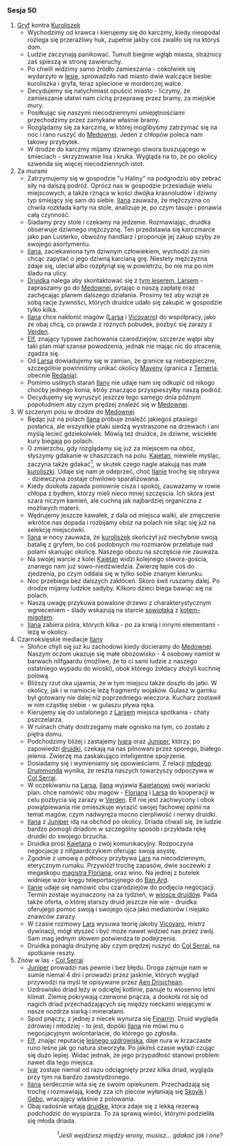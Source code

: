 ### Sesja 50
1. [Gryf](#b_gryf) kontra [Kuroliszek](#b_kuroliszek)
    - Wychodzimy od krawca i kierujemy się do karczmy, kiedy nieopodal rozlega się przeraźliwy huk, zupełnie jakby coś zwaliło się na któryś dom.
    - Ludzie zaczynają panikować. Tumult biegnie wgłąb miasta, strażnicy zaś spieszą w stronę zawieruchy.
    - Po chwili widzimy samo źródło zamieszania - cokolwiek się wydarzyło w [lesie](#l_brokilon), sprowadziło nad miasto dwie walczące bestie: kuroliszka i gryfa, teraz splecione w morderczej walce.
    - Decydujemy się natychmiast opuścić miasto - liczymy, że zamieszanie ułatwi nam cichą przeprawę przez bramy, za miejskie mury.
    - Posiłkując się naszymi niecodziennymi umiejętnościami przechodzimy przez zamykane właśnie bramy.
    - Rozglądamy się za karczmą, w której moglibyśmy zatrzymać się na noc i rano ruszyć do [Medownej](#l_medowna). Jeden z chłopów poleca nam takowy przybytek.
    - W drodze do karczmy mijamy dziwnego stwora buszującego w śmieciach - skrzyżowanie lisa i kruka. Wygląda na to, że po okolicy szwenda się więcej niecodziennych istot.
2. Za murami
    - Zatrzymujemy się w gospodzie "u Haliny" na podgrodziu aby zebrać siły na dalszą podróż. Oprócz nas w gospodzie przesiaduje wielu miejscowych, a także rżnąca w kości dwójka krasnoludów i dziwny typ śmiejący się sam do siebie. [Ilana](#g_ilana) zauważa, że mężczyzna co chwila rozkłada karty na stole, analizuje je, po czym tasuje i ponawia całą czynność.
    - Siadamy przy stole i czekamy na jedzenie. Rozmawiając, druidka obserwuje dziwnego mężczyznę. Ten przedstawia się karczmarce jako pan Lusterko, obwoźny handlarz i proponuje jej zakup szyby ze swojego asortymentu.
    - [Ilana](#g_ilana), zaciekawiona tym dziwnym człowiekiem, wychodzi za nim chcąc zapytać o jego dziwną karcianą grę. Niestety mężczyzna zdaje się, uleciał albo rozpłynął się w powietrzu, bo nie ma po nim śladu na ulicy. 
    - [Druidka](#g_ilana) nalega aby skontaktować się z [tym leserem, Larsem](#p_lars) - zapraszamy go do [Medownej](#l_medowna), pytając o naszą zapłatę oraz zachęcając planem dalszego działania. Prosimy też aby wziął ze sobą racje żywności, których druidce udało się zakupić w gospodzie tylko kilka.
    - [Ilana](#g_ilana) chce nakłonić magów ([Larsa](#p_lars) i [Vicovarro](#p_florian_z_vicovaro)) do współpracy, jako że obaj chcą, co prawda z różnych pobudek, pozbyć się zarazy z [Verden](#l_verden). 
    - [Elf](#g_kajetan), znający typowe zachowania czarodziejów, szczerze wątpi aby taki plan miał szanse powodzenia, jednak nie mając nic do stracenia, zgadza się.
    - Od [Larsa](#p_lars) dowiadujemy się w zamian, że granice są niebezpieczne, szczególnie powinniśmy unikać okolicy [Mayeny](#l_mayena) (granica z [Temerią](#l_temeria), obecnie [Redanią](#l_redania)).
    - Pomimo usilnych starań [Ilany](#g_ilana) nie udaje nam się odkupić od nikogo choćby jednego konia, ktróy znacząco przyspieszyłby naszą podróż.
    - Decydujemy się wyruszyć jeszcze tego samego dnia późnym popołudniem aby czym prędzej znaleźć się w [Medownej](#l_medowna).
3. W szczerym polu w drodze do [Medownej](#l_medowna)
    - Będąc już na polach [Ilana](#g_ilana) próbuje znaleźć jakiegoś ptasiego posłańca, ale wszystkie ptaki siedzą wystraszone na drzewach i ani myślą lecieć gdziekolwiek. Mówią też druidce, że dziwne, wściekłe kury biegają po polach.
    - O zmierzchu, gdy rozglądamy się już za miejscem na obóz, słyszymy gdakanie w chaszczach na polu. [Kajetan](#g_kajetan), niewiele myśląc, zaczyna także gdakać[<sup>1</sup>](#ad1), w skutek czego nagle atakują nas małe [kuroliszki](#b_kuroliszek). Udaje się nam je odeprzeć, choć [Ilanie](#g_ilana) trochę się obrywa - dziewczyna zostaje chwilowo sparaliżowana.
    - Kiedy dookoła zapada ponownie cisza i spokój, zauważamy w rowie chłopa z bydłem, którzy mieli nieco mniej szczęścia. Ich skóra jest szara niczym kamień, ale cuchną jak najbardziej organiczna z możliwych materii.
    - Wędrujemy jeszcze kawałek, z dala od miejsca walki, ale zmęczenie wkrótce nas dopada i rozbijamy obóz na polach nie siląc się już na selekcję miejscówki.
    - [Ilana](#g_ilana) w nocy zauważa, że [kuroliszek](#b_kuroliszek) skończył już niechybnie swoją batalię z gryfem, bo coś podobnych mu rozmiarów przelatuje nad polami skanując okolicę. Naszego obozu na szczęścia nie zauważa.
    - Na swojej warcie z kolei [Kajetan](#g_kajetan) widzi kolejnego stwora-gościa, znanego nam już sowo-niedźwiedzia. Zwierzę łapie coś do zjedzenia, po czym oddala się w tylko sobie znanym kierunku.
    - Noc przebiega bez dalszych zakłóceń. Skoro świt ruszamy dalej. Po drodze mijamy ludzkie sadyby. Kilkoro dzieci biega bawiąc się na polach.
    - Naszą uwagę przykuwa powalone drzewo z charakterystycznym wgnieceniem - ślady wskazują na starcie [sowiołaka](#b_sowiolak) z [kotem-migotem](#b_migot).
    - [Ilana](#g_ilana) zabiera pióra, których kilka - po za krwią i innymi elementami - leżą w okolicy.
3. Czarnoksięskie mediacje [Ilany](#g_ilana)
    - Słońce chyli się już ku zachodowi kiedy docieramy do [Medownej](#l_medowna). Naszym oczom ukazuje się małe obozowisko - 4 osobowy namiot w barwach nilfgaardu (możliwe, że to ci sami ludzie z naszego ostatniego wypadu do wioski), obok którego żołdacy złożyli kuchnię polową.
    - Bliższy rzut oka ujawnia, że w tym miejscu także doszło do jatki. W okolicy, jak i w namiocie leżą fragmenty wojaków. Gulasz w garnku był gotowany nie dalej niż poprzedniego wieczora. Kucharz zostawił w nim cząstkę siebie - w gulaszu pływa ręka.
    - Kierujemy się do ustalonego z [Larsem](#p_lars) miejsca spotkania - chaty pszczelarza.
    - W ruinach chaty dostrzegamy małe ognisko na tym, co zostało z piętra domu.
    - Podchodzimy bliżej i zastajemy [Ivara](#p_ivar) oraz [Juniper](#p_juniper), którzy, po zapowiedzi [druidki](#g_ilana), czekają na nas pilnowani przez sporego, białego jelenia. Zwierzę ma zaskakująco inteligentne spojrzenie.
    - Dosiadamy się i wymieniamy się opowieściami. Z relacji [młodego Drummonda](#p_ivar) wynika, że reszta naszych towarzyszy odpoczywa w [Col Serrai](#l_col_serrai).
    - W oczekiwaniu na [Larsa](#p_lars), [Ilana](#g_ilana) wyjawia [Kajetanowi](#g_kajetan) swój wariacki plan: chce namówić obu magów - [Floriana](#p_florian_z_vicovaro) i [Larsa](#p_lars) do kooperacji w celu pozbycia się zarazy w [Verden](#l_verden). Elf nie jest zachwycony i obok powątpiewania nie omieszkuje wyrazić swojej fachowej opinii na temat magów, czym nadwyręża mocno cierpliwość i nerwy druidki.
    - [Ilana](#g_ilana) z [Juniper](#p_juniper) idą na obchód po okolicy. Driada chwali się, że ludzie bardzo pomogli driadom w szczególny sposób i przykłada rękę druidki do swojego brzucha.
    - Druidka prosi [Kajetana](#g_kajetan) o zwój komunikacyjny. Rozpoczyna negocjacje z nifgaardczykiem oferując swoją asystę.
    - Zgodnie z umową o północy przybywa [Lars](#p_lars)  na niecodziennym, eterycznym rumaku. Przywiózł trochę zapasów, dwie soczewki z megaskopu [magistra Floriana](#p_florian_z_vicovaro), oraz wino. Na jednej z butelek widnieje wzór kręgu teleportacyjnego do [Ban Ard](#l_ban_ard).
    - [Ilanie](#g_ilana) udaje się namówić obu czarodziejów do podjęcia negocjacji. Termin zostaje wyznaczony na za tydzień, w [wiosce druidów](#l_wioska). Pada także oferta, o której starszy druid jeszcze nie wie - druidka oferujego pomoc swoją i swojego ojca jako mediatorów i niejako znawców zarazy.
    - W czasie rozmowy [Lars](#p_lars) wysuwa teorię jakoby [Vicovaro](#p_florian_z_vicovaro), mistrz dywinacji, mógł słyszeć i być może nawet widzieć nas przez zwój. Sam mag jednym słowem potwierdza te podejrzenia.
    - Druidka ponagla drużynę aby czym prędzej ruszyć do [Col Serrai](#l_col_serrai), na spotkanie reszty.
4. Znów w las - [Col Serrai](#l_col_serrai)
    - [Juniper](#p_juniper) prowadzi nas pewnie i bez błędu. Droga zajmuje nam w sumie niemal 4 dni i prowadzi przez jaskinie, których wygląd przywodzi na myśl te opisywane przez [Aen Drisichean](#r_aen_drisichean).
    - Uzdrowisko driad leży w odciętej kotlinie, panuje tu wiosenno letni klimat. Ziemię pokrywają czerwone pnącza, a dookoła roi się od nagich driad przechadzających się między nieckami wiejącymi w nasze nozdrza siarką i minerałami.
    - Spod pnączy, z jednej z niecek wynurza się [Finarrin](#p_druid_finarrin). Druid wygląda zdrowiej i młodziej - to jest, dopóki [Ilana](#g_ilana) nie mówi mu o negocjacyjnym wolontariacie, do którego go zgłosiła.
    - [Elf](#g_kajetan), znając reputację [leśnego uzdrowiska](#l_col_serrai), daje nura w krzaczaste runo leśne jak go natura stworzyła. Po jakimś czasie wyłazi czując się dużo lepiej. Widać jednak, że jego przypadłość stanowi problem nawet dla tego miejsca.
    - [Ivar](#p_ivar) zostaje niemal od razu odciągnięty przez kilka driad, wygląda przy tym na bardzo zawstydzonego.
    - [Ilana](#g_ilana) serdecznie wita się ze swoim opiekunem. Przechadzają się trochę i rozmawiają, kiedy zza ich pleców wyłaniają się [Skovik](#p_skovik) i [Gebo](#p_gebo), wracający właśnie z polowania.
    - Obaj radośnie witają [druidkę](#g_ilana), która zdaje się z lekką rezerwą podchodzić do wyspiarza. To za sprawą wieści, którymi podzieliła się młoda driada.
<div align="right"><i><a id='ad1'></a><sup>1</sup>Jeśli wejdziesz między wrony, musisz... gdakać jak i one?</i></div>